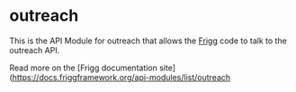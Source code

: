 # outreach
    
This is the API Module for outreach that allows the [Frigg](https://friggframework.org) code to talk to the outreach API.

Read more on the [Frigg documentation site](https://docs.friggframework.org/api-modules/list/outreach